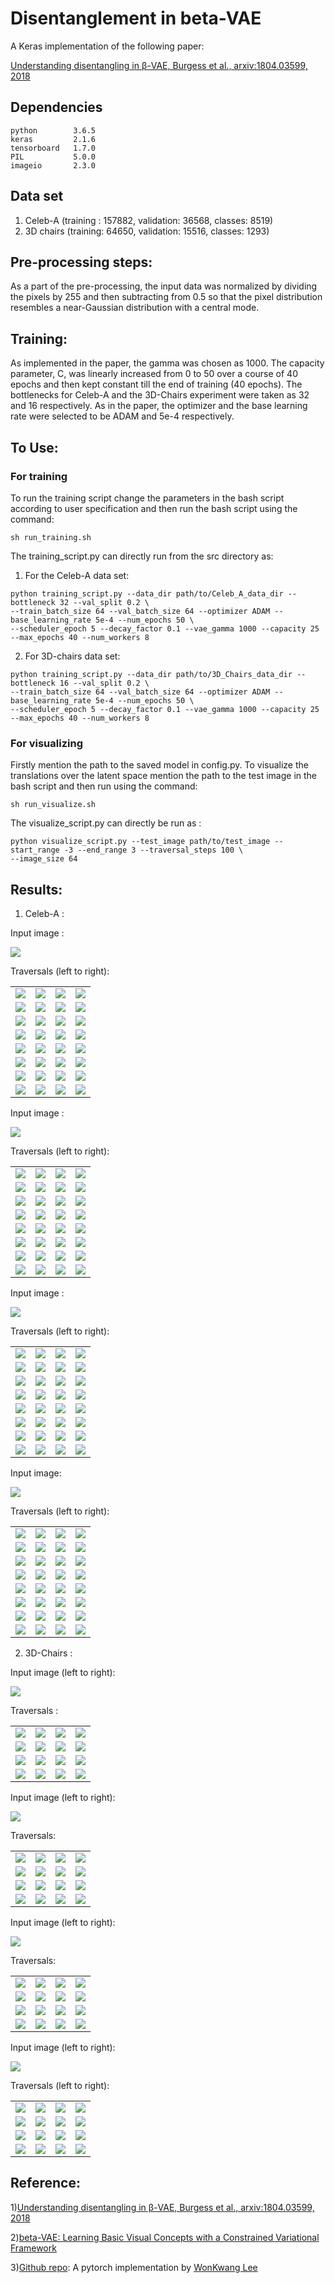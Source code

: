 # Disentanglement in beta-VAE

A Keras implementation of the following paper:
 
[Understanding disentangling in β-VAE, Burgess et al., arxiv:1804.03599, 2018](https://arxiv.org/abs/1804.03599)

## Dependencies
 ```
python        3.6.5
keras         2.1.6
tensorboard   1.7.0
PIL           5.0.0
imageio       2.3.0
```
## Data set
1) Celeb-A (training : 157882, validation: 36568, classes: 8519)
2) 3D chairs (training: 64650, validation: 15516, classes: 1293)

## Pre-processing steps:
As a part of the pre-processing, the input data
was normalized by dividing the pixels by 255 and then subtracting from 0.5 so that the pixel distribution resembles a
near-Gaussian distribution with a central mode.

## Training:
As implemented in the paper, the gamma was chosen as 1000. The capacity parameter, C, was linearly increased from 0 to
50 over a course of 40 epochs and then kept constant till the end of training (40 epochs). The bottlenecks for Celeb-A and 
the 3D-Chairs experiment were taken as 32 and 16 respectively. As in the paper, the optimizer and the base learning rate 
were selected to be ADAM and 5e-4 respectively.
 
## To Use:
### For training
To run the training script change the parameters in the bash script according to user specification and then 
run the bash script using the command:
```
sh run_training.sh 
```
The training_script.py can directly run from the src directory as:

1) For the Celeb-A data set:
```
python training_script.py --data_dir path/to/Celeb_A_data_dir --bottleneck 32 --val_split 0.2 \
--train_batch_size 64 --val_batch_size 64 --optimizer ADAM --base_learning_rate 5e-4 --num_epochs 50 \
--scheduler_epoch 5 --decay_factor 0.1 --vae_gamma 1000 --capacity 25 --max_epochs 40 --num_workers 8 
```
2) For 3D-chairs data set:

```
python training_script.py --data_dir path/to/3D_Chairs_data_dir --bottleneck 16 --val_split 0.2 \
--train_batch_size 64 --val_batch_size 64 --optimizer ADAM --base_learning_rate 5e-4 --num_epochs 50 \
--scheduler_epoch 5 --decay_factor 0.1 --vae_gamma 1000 --capacity 25 --max_epochs 40 --num_workers 8
```
### For visualizing 
Firstly mention the path to the saved model in config.py. To visualize the translations over the latent space 
mention the path to the test image in the bash script and then run using the command:

```
sh run_visualize.sh
```
The visualize_script.py can directly be run as :

```
python visualize_script.py --test_image path/to/test_image --start_range -3 --end_range 3 --traversal_steps 100 \
--image_size 64
```

## Results:

1) Celeb-A :

Input image : 

![](test_images/Celeb_A/celeba_test_1.jpg)

Traversals (left to right):

| | | | |
|:-------------------------:|:-------------------------:|:-------------------------:|:-------------------------:|
|![](test_images/Celeb_A/celeba_test_1.jpg)|![](test_images/Celeb_A/celeba_test_1.jpg)|![](test_images/Celeb_A/celeba_test_1.jpg)|![](test_images/Celeb_A/celeba_test_1.jpg)|
|![](test_images/Celeb_A/celeba_test_1.jpg)|![](test_images/Celeb_A/celeba_test_1.jpg)|![](test_images/Celeb_A/celeba_test_1.jpg)|![](test_images/Celeb_A/celeba_test_1.jpg)|
|![](test_images/Celeb_A/celeba_test_1.jpg)|![](test_images/Celeb_A/celeba_test_1.jpg)|![](test_images/Celeb_A/celeba_test_1.jpg)|![](test_images/Celeb_A/celeba_test_1.jpg)|
|![](test_images/Celeb_A/celeba_test_1.jpg)|![](test_images/Celeb_A/celeba_test_1.jpg)|![](test_images/Celeb_A/celeba_test_1.jpg)|![](test_images/Celeb_A/celeba_test_1.jpg)|
|![](test_images/Celeb_A/celeba_test_1.jpg)|![](test_images/Celeb_A/celeba_test_1.jpg)|![](test_images/Celeb_A/celeba_test_1.jpg)|![](test_images/Celeb_A/celeba_test_1.jpg)|
|![](test_images/Celeb_A/celeba_test_1.jpg)|![](test_images/Celeb_A/celeba_test_1.jpg)|![](test_images/Celeb_A/celeba_test_1.jpg)|![](test_images/Celeb_A/celeba_test_1.jpg)|
|![](test_images/Celeb_A/celeba_test_1.jpg)|![](test_images/Celeb_A/celeba_test_1.jpg)|![](test_images/Celeb_A/celeba_test_1.jpg)|![](test_images/Celeb_A/celeba_test_1.jpg)|
|![](test_images/Celeb_A/celeba_test_1.jpg)|![](test_images/Celeb_A/celeba_test_1.jpg)|![](test_images/Celeb_A/celeba_test_1.jpg)|![](test_images/Celeb_A/celeba_test_1.jpg)|

Input image : 

![](test_images/Celeb_A/celeba_test_2.jpg)

Traversals (left to right):

| | | | |
|:-------------------------:|:-------------------------:|:-------------------------:|:-------------------------:|
|![](test_images/Celeb_A/celeba_test_1.jpg)|![](test_images/Celeb_A/celeba_test_1.jpg)|![](test_images/Celeb_A/celeba_test_1.jpg)|![](test_images/Celeb_A/celeba_test_1.jpg)|
|![](test_images/Celeb_A/celeba_test_1.jpg)|![](test_images/Celeb_A/celeba_test_1.jpg)|![](test_images/Celeb_A/celeba_test_1.jpg)|![](test_images/Celeb_A/celeba_test_1.jpg)|
|![](test_images/Celeb_A/celeba_test_1.jpg)|![](test_images/Celeb_A/celeba_test_1.jpg)|![](test_images/Celeb_A/celeba_test_1.jpg)|![](test_images/Celeb_A/celeba_test_1.jpg)|
|![](test_images/Celeb_A/celeba_test_1.jpg)|![](test_images/Celeb_A/celeba_test_1.jpg)|![](test_images/Celeb_A/celeba_test_1.jpg)|![](test_images/Celeb_A/celeba_test_1.jpg)|
|![](test_images/Celeb_A/celeba_test_1.jpg)|![](test_images/Celeb_A/celeba_test_1.jpg)|![](test_images/Celeb_A/celeba_test_1.jpg)|![](test_images/Celeb_A/celeba_test_1.jpg)|
|![](test_images/Celeb_A/celeba_test_1.jpg)|![](test_images/Celeb_A/celeba_test_1.jpg)|![](test_images/Celeb_A/celeba_test_1.jpg)|![](test_images/Celeb_A/celeba_test_1.jpg)|
|![](test_images/Celeb_A/celeba_test_1.jpg)|![](test_images/Celeb_A/celeba_test_1.jpg)|![](test_images/Celeb_A/celeba_test_1.jpg)|![](test_images/Celeb_A/celeba_test_1.jpg)|
|![](test_images/Celeb_A/celeba_test_1.jpg)|![](test_images/Celeb_A/celeba_test_1.jpg)|![](test_images/Celeb_A/celeba_test_1.jpg)|![](test_images/Celeb_A/celeba_test_1.jpg)|

Input image : 

![](test_images/Celeb_A/celeba_test_3.jpg)

Traversals (left to right):

| | | | |
|:-------------------------:|:-------------------------:|:-------------------------:|:-------------------------:|
|![](test_images/Celeb_A/celeba_test_1.jpg)|![](test_images/Celeb_A/celeba_test_1.jpg)|![](test_images/Celeb_A/celeba_test_1.jpg)|![](test_images/Celeb_A/celeba_test_1.jpg)|
|![](test_images/Celeb_A/celeba_test_1.jpg)|![](test_images/Celeb_A/celeba_test_1.jpg)|![](test_images/Celeb_A/celeba_test_1.jpg)|![](test_images/Celeb_A/celeba_test_1.jpg)|
|![](test_images/Celeb_A/celeba_test_1.jpg)|![](test_images/Celeb_A/celeba_test_1.jpg)|![](test_images/Celeb_A/celeba_test_1.jpg)|![](test_images/Celeb_A/celeba_test_1.jpg)|
|![](test_images/Celeb_A/celeba_test_1.jpg)|![](test_images/Celeb_A/celeba_test_1.jpg)|![](test_images/Celeb_A/celeba_test_1.jpg)|![](test_images/Celeb_A/celeba_test_1.jpg)|
|![](test_images/Celeb_A/celeba_test_1.jpg)|![](test_images/Celeb_A/celeba_test_1.jpg)|![](test_images/Celeb_A/celeba_test_1.jpg)|![](test_images/Celeb_A/celeba_test_1.jpg)|
|![](test_images/Celeb_A/celeba_test_1.jpg)|![](test_images/Celeb_A/celeba_test_1.jpg)|![](test_images/Celeb_A/celeba_test_1.jpg)|![](test_images/Celeb_A/celeba_test_1.jpg)|
|![](test_images/Celeb_A/celeba_test_1.jpg)|![](test_images/Celeb_A/celeba_test_1.jpg)|![](test_images/Celeb_A/celeba_test_1.jpg)|![](test_images/Celeb_A/celeba_test_1.jpg)|
|![](test_images/Celeb_A/celeba_test_1.jpg)|![](test_images/Celeb_A/celeba_test_1.jpg)|![](test_images/Celeb_A/celeba_test_1.jpg)|![](test_images/Celeb_A/celeba_test_1.jpg)|

Input image: 

![](test_images/Celeb_A/celeba_test_4.jpg)

Traversals (left to right):

| | | | |
|:-------------------------:|:-------------------------:|:-------------------------:|:-------------------------:|
|![](test_images/Celeb_A/celeba_test_1.jpg)|![](test_images/Celeb_A/celeba_test_1.jpg)|![](test_images/Celeb_A/celeba_test_1.jpg)|![](test_images/Celeb_A/celeba_test_1.jpg)|
|![](test_images/Celeb_A/celeba_test_1.jpg)|![](test_images/Celeb_A/celeba_test_1.jpg)|![](test_images/Celeb_A/celeba_test_1.jpg)|![](test_images/Celeb_A/celeba_test_1.jpg)|
|![](test_images/Celeb_A/celeba_test_1.jpg)|![](test_images/Celeb_A/celeba_test_1.jpg)|![](test_images/Celeb_A/celeba_test_1.jpg)|![](test_images/Celeb_A/celeba_test_1.jpg)|
|![](test_images/Celeb_A/celeba_test_1.jpg)|![](test_images/Celeb_A/celeba_test_1.jpg)|![](test_images/Celeb_A/celeba_test_1.jpg)|![](test_images/Celeb_A/celeba_test_1.jpg)|
|![](test_images/Celeb_A/celeba_test_1.jpg)|![](test_images/Celeb_A/celeba_test_1.jpg)|![](test_images/Celeb_A/celeba_test_1.jpg)|![](test_images/Celeb_A/celeba_test_1.jpg)|
|![](test_images/Celeb_A/celeba_test_1.jpg)|![](test_images/Celeb_A/celeba_test_1.jpg)|![](test_images/Celeb_A/celeba_test_1.jpg)|![](test_images/Celeb_A/celeba_test_1.jpg)|
|![](test_images/Celeb_A/celeba_test_1.jpg)|![](test_images/Celeb_A/celeba_test_1.jpg)|![](test_images/Celeb_A/celeba_test_1.jpg)|![](test_images/Celeb_A/celeba_test_1.jpg)|
|![](test_images/Celeb_A/celeba_test_1.jpg)|![](test_images/Celeb_A/celeba_test_1.jpg)|![](test_images/Celeb_A/celeba_test_1.jpg)|![](test_images/Celeb_A/celeba_test_1.jpg)|

2) 3D-Chairs :

Input image (left to right): 

![](test_images/3D_Chairs/3dchairs_test_1.png)

Traversals :

| | | | |
|:-------------------------:|:-------------------------:|:-------------------------:|:-------------------------:|
|![](generated_gifs/3dchairs_test_1/z_1.gif)|![](generated_gifs/3dchairs_test_1/z_2.gif)|![](generated_gifs/3dchairs_test_1/z_3.gif)|![](generated_gifs/3dchairs_test_1/z_4.gif)|
|![](generated_gifs/3dchairs_test_1/z_5.gif)|![](generated_gifs/3dchairs_test_1/z_6.gif)|![](generated_gifs/3dchairs_test_1/z_7.gif)|![](generated_gifs/3dchairs_test_1/z_8.gif)|
|![](generated_gifs/3dchairs_test_1/z_9.gif)|![](generated_gifs/3dchairs_test_1/z_10.gif)|![](generated_gifs/3dchairs_test_1/z_11.gif)|![](generated_gifs/3dchairs_test_1/z_12.gif)|
|![](generated_gifs/3dchairs_test_1/z_13.gif)|![](generated_gifs/3dchairs_test_1/z_14.gif)|![](generated_gifs/3dchairs_test_1/z_15.gif)|![](generated_gifs/3dchairs_test_1/z_16.gif)|

Input image (left to right): 

![](test_images/3D_Chairs/3dchairs_test_2.png)

Traversals: 

| | | | |
|:-------------------------:|:-------------------------:|:-------------------------:|:-------------------------:|
|![](generated_gifs/3dchairs_test_2/z_1.gif)|![](generated_gifs/3dchairs_test_2/z_2.gif)|![](generated_gifs/3dchairs_test_2/z_3.gif)|![](generated_gifs/3dchairs_test_2/z_4.gif)|
|![](generated_gifs/3dchairs_test_2/z_5.gif)|![](generated_gifs/3dchairs_test_2/z_6.gif)|![](generated_gifs/3dchairs_test_2/z_7.gif)|![](generated_gifs/3dchairs_test_2/z_8.gif)|
|![](generated_gifs/3dchairs_test_2/z_9.gif)|![](generated_gifs/3dchairs_test_2/z_10.gif)|![](generated_gifs/3dchairs_test_2/z_11.gif)|![](generated_gifs/3dchairs_test_2/z_12.gif)|
|![](generated_gifs/3dchairs_test_2/z_13.gif)|![](generated_gifs/3dchairs_test_2/z_14.gif)|![](generated_gifs/3dchairs_test_2/z_15.gif)|![](generated_gifs/3dchairs_test_2/z_16.gif)|

Input image (left to right): 

![](test_images/3D_Chairs/3dchairs_test_3.png)

Traversals: 

| | | | |
|:-------------------------:|:-------------------------:|:-------------------------:|:-------------------------:|
|![](generated_gifs/3dchairs_test_3/z_1.gif)|![](generated_gifs/3dchairs_test_3/z_2.gif)|![](generated_gifs/3dchairs_test_3/z_3.gif)|![](generated_gifs/3dchairs_test_3/z_4.gif)|
|![](generated_gifs/3dchairs_test_3/z_5.gif)|![](generated_gifs/3dchairs_test_3/z_6.gif)|![](generated_gifs/3dchairs_test_3/z_7.gif)|![](generated_gifs/3dchairs_test_3/z_8.gif)|
|![](generated_gifs/3dchairs_test_3/z_9.gif)|![](generated_gifs/3dchairs_test_3/z_10.gif)|![](generated_gifs/3dchairs_test_3/z_11.gif)|![](generated_gifs/3dchairs_test_3/z_12.gif)|
|![](generated_gifs/3dchairs_test_3/z_13.gif)|![](generated_gifs/3dchairs_test_3/z_14.gif)|![](generated_gifs/3dchairs_test_3/z_15.gif)|![](generated_gifs/3dchairs_test_3/z_16.gif)|

Input image (left to right): 

![](test_images/3D_Chairs/3dchairs_test_4.png)

Traversals (left to right): 

| | | | |
|:-------------------------:|:-------------------------:|:-------------------------:|:-------------------------:|
|![](generated_gifs/3dchairs_test_4/z_1.gif)|![](generated_gifs/3dchairs_test_4/z_2.gif)|![](generated_gifs/3dchairs_test_4/z_3.gif)|![](generated_gifs/3dchairs_test_4/z_4.gif)|
|![](generated_gifs/3dchairs_test_4/z_5.gif)|![](generated_gifs/3dchairs_test_4/z_6.gif)|![](generated_gifs/3dchairs_test_4/z_7.gif)|![](generated_gifs/3dchairs_test_4/z_8.gif)|
|![](generated_gifs/3dchairs_test_4/z_9.gif)|![](generated_gifs/3dchairs_test_4/z_10.gif)|![](generated_gifs/3dchairs_test_4/z_11.gif)|![](generated_gifs/3dchairs_test_4/z_12.gif)|
|![](generated_gifs/3dchairs_test_4/z_13.gif)|![](generated_gifs/3dchairs_test_4/z_14.gif)|![](generated_gifs/3dchairs_test_4/z_15.gif)|![](generated_gifs/3dchairs_test_4/z_16.gif)|

## Reference:
1)[Understanding disentangling in β-VAE, Burgess et al., arxiv:1804.03599, 2018](https://arxiv.org/abs/1804.03599)

2)[beta-VAE: Learning Basic Visual Concepts with a Constrained Variational Framework ](https://openreview.net/forum?id=Sy2fzU9gl)

3)[Github repo](https://github.com/1Konny/Beta-VAE): A pytorch implementation by [WonKwang Lee](https://github.com/1Konny)
